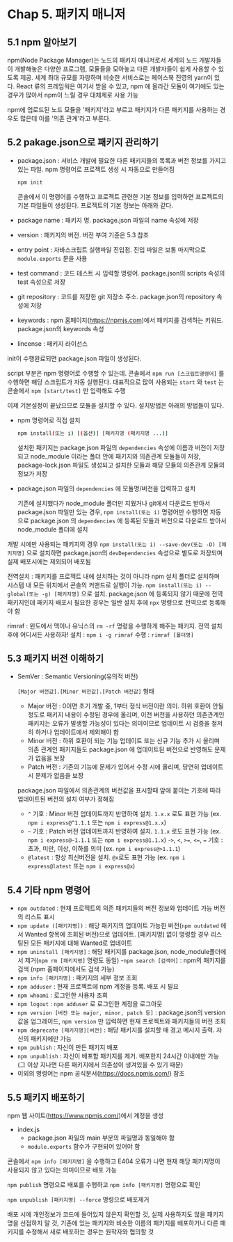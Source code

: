 # Chap 5. 패키지 매니저

## 5.1 npm 알아보기

npm(Node Package Manager)는 노드의 패키지 매니저로서 세계의 노드 개발자들이 개발해놓은 다양한 프로그램, 모듈들을 모아놓고 다른 개발자들이 쉽게 사용할 수 있도록 제공. 세계 최대 규모를 자랑하며 비슷한 서비스로는 페이스북 진영의 yarn이 있다. React 류의 프레임웍은 여기서 받을 수 있고, npm 에 올라간 모듈이 여기에도 있는 경우가 많아서 npm이 느릴 경우 대체제로 사용 가능

npm에 업로드된 노드 모듈을 '패키지'라고 부르고 패키지가 다른 패키지를 사용하는 경우도 많은데 이를 '의존 관계'라고 부른다.

## 5.2 pakage.json으로 패키지 관리하기

- package.json : 서비스 개발에 필요한 다른 패키지들의 목록과 버전 정보를 가지고 있는 파일. npm 명령어로 프로젝트 생성 시 자동으로 만들어짐

  ```bash
  npm init
  ```

  콘솔에서 이 명령어를 수행하고 프로젝트 관련한 기본 정보를 입력하면 프로젝트의 기본 파일들이 생성된다. 프로젝트의 기본 정보는 아래와 같다.

- package name : 패키지 명. package.json 파일의 name 속성에 저장
- version : 패키지의 버전. 버전 부여 기준은 5.3 참조
- entry point : 자바스크립트 실행파일 진입점. 진입 파일은 보통 마지막으로 `module.exports` 문을 사용
- test command : 코드 테스트 시 입력할 명령어. package.json의 scripts 속성의 test 속성으로 저장
- git repository : 코드를 저장한 git 저장소 주소. package.json의 repository 속성에 저장
- keywords : npm 홈페이지(<https://npmjs.com>)에서 패키지를 검색하는 키워드. package.json의 keywords 속성
- lincense : 패키지 라이선스

init이 수행완료되면 package.json 파일이 생성된다.

script 부분은 npm 명령어로 수행할 수 있는데. 콘솔에서 `npm run [스크립트명령어]` 를 수행하면 해당 스크립트가 자동 실행된다. 대표적으로 많이 사용되는 `start` 와 `test` 는 콘솔에서 `npm [start/test]` 만 입력해도 수행

이제 기본설정이 끝났으므로 모듈을 설치할 수 있다. 설치방법은 아래의 방법들이 있다.

- npm 명령어로 직접 설치

  ```bash
  npm install(또는 i) [(옵션)] [패키지명 (패키지명 ...)]
  ```

  설치한 패키지는 package.json 파일의 `dependencies` 속성에 이름과 버전이 저장되고 node_module 이라는 폴더 안에 패키지와 의존관계 모듈들이 저장, package-lock.json 파일도 생성되고 설치한 모듈과 해당 모듈의 의존관계 모듈의 정보가 저장

- package.json 파일의 `dependencies` 에 모듈명/버전을 입력하고 설치

  기존에 설치했다가 node_module 폴더만 지웠거나 git에서 다운로드 받아서 package.json 파일만 있는 경우, `npm install(또는 i)` 명령어만 수행하면 자동으로 package.json 의 `dependencies` 에 등록된 모듈과 버전으로 다운로드 받아서 node_module 폴더에 설치

개발 시에만 사용되는 패키지의 경우 `npm install(또는 i) --save-dev(또는 -D) [패키지명]` 으로 설치하면 package.json의 `devDependencies` 속성으로 별도로 저장되며 실제 배포시에는 제외되어 배포됨

전역설치 : 패키지를 프로젝트 내에 설치하는 것이 아니라 npm 설치 폴더로 설치하며 시스템 내 모든 위치에서 콘솔의 커맨드로 실행이 가능. `npm install(또는 i) --global(또는 -g) [패키지명]` 으로 설치. package.json 에 등록되지 않기 때문에 전역 패키지인데 패키지 배포시 필요한 경우는 일반 설치 후에 `npx` 명령으로 전역으로 등록해야 함

rimraf : 윈도에서 맥이나 유닉스의 `rm -rf` 명령을 수행하게 해주는 패키지. 전역 설치후에 어디서든 사용하자! 설치 : `npm i -g rimraf` 수행 : `rimraf [폴더명]`

## 5.3 패키지 버전 이해하기

- SemVer : Semantic Versioning(유의적 버전)

  `[Major 버전값].[Minor 버전값].[Patch 버전값]` 형태

  - Major 버전 : 0이면 초기 개발 중, 1부터 정식 버전이란 의미. 하위 호환이 안될 정도로 패키지 내용이 수정된 경우에 올리며, 이전 버전을 사용하던 의존관계인 패키지는 오류가 발생할 가능성이 있다는 의미이므로 업데이트 시 검증을 철저히 하거나 업데이트에서 제외해야 함
  - Minor 버전 : 하위 호환이 되는 기능 업데이트 또는 신규 기능 추가 시 올리며 의존 관계인 패키지들도 package.json 에 업데이트된 버전으로 반영해도 문제가 없음을 보장
  - Patch 버전 : 기존의 기능에 문제가 있어서 수정 시에 올리며, 당연히 업데이트 시 문제가 없음을 보장

  package.json 파일에서 의존관계의 버전값을 표시할때 앞에 붙이는 기호에 따라 업데이트된 버전의 설치 여부가 정해짐

  - `^` 기호 : Minor 버전 업데이트까지 반영하여 설치. `1.x.x` 로도 표현 가능 (ex. `npm i express@^1.1.1` 또는 `npm i express@1.x.x`)
  - `~` 기호 : Patch 버전 업데이트까지 반영하여 설치. `1.1.x` 로도 표현 가능 (ex. `npm i express@~1.1.1` 또는 `npm i express@1.1.x`)
  -`>`, `<`, `>=`, `<=`, `=` 기호 : 초과, 미만, 이상, 이하를 의미 (ex. `npm i express@>1.1.1`)
  - `@latest` : 항상 최신버전을 설치. `@x`로도 표현 가능 (ex. `npm i express@latest` 또는 `npm i express@x`)

## 5.4 기타 npm 명령어

- `npm outdated` : 현재 프로젝트의 의존 패키지들의 버전 정보와 업데이트 가능 버전의 리스트 표시
- `npm update ([패키지명])` : 해당 패키지의 업데이트 가능한 버전(`npm outdated` 에서 Wanted 항목에 조회된 버전)으로 업데이트. [패키지명] 없이 명령할 경우 리스팅된 모든 패키지에 대해 Wanted로 업데이트
- `npm uninstall [패키지명]` : 해당 패키지를 package.json, node_module폴더에서 제거(`npm rm [패키지명]` 명령도 동일)
-`npm search [검색어]` : npm의 패키지를 검색 (npm 홈페이지에서도 검색 가능)
- `npm info [패키지명]` : 패키지의 세부 정보 조회
- `npm adduser` : 현재 프로젝트에 npm 계정을 등록. 배포 시 필요
- `npm whoami` : 로그인한 사용자 조회
- `npm logout` : `npm adduser` 로 로그인한 계정을 로그아웃
- `npm version [버전 또는 major, minor, patch 등]` : package.json의 version값을 업그레이드, `npm version` 만 입력하면 현재 프로젝트와 패키지들의 버전 조회
- `npm deprecate [패키지명][버전]` : 해당 패키지를 설치할 때 경고 메시지 출력. 자신의 패키지에만 가능
- `npm publish` : 자신이 만든 패키지 배포
- `npm unpublish` : 자신이 배포함 패키지를 제거. 배포한지 24시간 이내에만 가능(그 이상 지나면 다른 패키지에서 의존성이 생겨있을 수 있기 때문)
- 이외의 명령어는 npm 공식문서(<https://docs.npmjs.com/>) 참조

## 5.5 패키지 배포하기

npm 웹 사이트(<https://www.npmjs.com/>)에서 계정을 생성

- index.js
  - package.json 파일의 main 부분의 파일명과 동일해야 함
  - `module.exports` 함수가 구현되어 있어야 함

콘솔에서 `npm info [패키지명]` 을 수행하고 E404 오류가 나면 현재 해당 패키지명이 사용되지 않고 있다는 의미이므로 배포 가능

`npm publish` 명령으로 배포를 수행하고 `npm info [패키지명]` 명령으로 확인

`npm unpublish [패키지명] --force` 명령으로 배포제거

배포 시에 개인정보가 코드에 들어있지 않은지 확인할 것, 실제 사용하지도 않을 패키지명을 선점하지 말 것, 기존에 있는 패키지와 비슷한 이름의 패키지를 배포하거나 다른 패키지를 수정해서 새로 배포하는 경우는 원작자와 협의할 것
